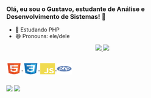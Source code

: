 ###   Olá, eu sou o Gustavo, estudante de Análise e Desenvolvimento de Sistemas! 👋

- 🌱 Estudando PHP
- 😄 Pronouns: ele/dele

<div align="center">
  <a href="https://github.com/Gustavo015">
  <img height="180em" src="https://github-readme-stats.vercel.app/api?username=Gustavo015&show_icons=true&theme=dark&include_all_commits=true&count_private=true"/>
  <img height="180em" src="https://github-readme-stats.vercel.app/api/top-langs/?username=Gustavo015&layout=compact&langs_count=7&theme=dark"/>
</div>
  
 ##
  
<div>
      <img align="center" alt="Gu-HTML" height="30" width="40" src="https://raw.githubusercontent.com/devicons/devicon/master/icons/html5/html5-original.svg">
      <img align="center" alt="Gu-CSS" height="30" width="40" src="https://raw.githubusercontent.com/devicons/devicon/master/icons/css3/css3-original.svg">
      <img align="center" alt="Gu-Js" height="30" width="40" src="https://raw.githubusercontent.com/devicons/devicon/master/icons/javascript/javascript-plain.svg">
      <img align="center" alt="Rafa-Js" height="30" width="40" src="https://raw.githubusercontent.com/devicons/devicon/master/icons/php/php-plain.svg">
</div>
  
  ##
  
<div>
      <a href="https://instagram.com/gustavo.felixl" target="_blank"><img src="https://img.shields.io/badge/-Instagram-%23E4405F?style=for-the-badge&logo=instagram&logoColor=white" target="_blank"></a>
      <a href="https://www.linkedin.com/in/gustavo-felix-a723111a1/" target="_blank"><img src="https://img.shields.io/badge/-LinkedIn-%230077B5?style=for-the-badge&logo=linkedin&logoColor=white" target="_blank"></a>    
</div>
